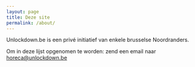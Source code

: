 ```yaml
---
layout: page
title: Deze site
permalink: /about/
---
```

Unlockdown.be is een privé initiatief van enkele brusselse Noordranders.

Om in deze lijst opgenomen te worden: zend een email naar [horeca@unlockdown.be](mailto:horeca@unlockdown.be)
